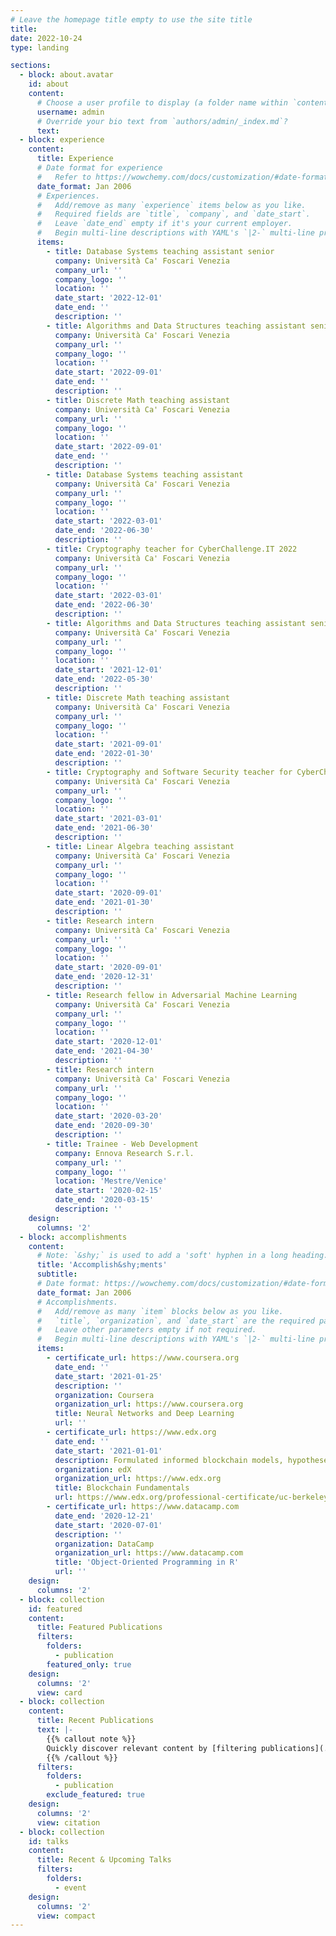 ```yaml
---
# Leave the homepage title empty to use the site title
title:
date: 2022-10-24
type: landing

sections:
  - block: about.avatar
    id: about
    content:
      # Choose a user profile to display (a folder name within `content/authors/`)
      username: admin
      # Override your bio text from `authors/admin/_index.md`?
      text:
  - block: experience
    content:
      title: Experience
      # Date format for experience
      #   Refer to https://wowchemy.com/docs/customization/#date-format
      date_format: Jan 2006
      # Experiences.
      #   Add/remove as many `experience` items below as you like.
      #   Required fields are `title`, `company`, and `date_start`.
      #   Leave `date_end` empty if it's your current employer.
      #   Begin multi-line descriptions with YAML's `|2-` multi-line prefix.
      items:
        - title: Database Systems teaching assistant senior
          company: Università Ca' Foscari Venezia
          company_url: ''
          company_logo: ''
          location: ''
          date_start: '2022-12-01'
          date_end: ''
          description: ''
        - title: Algorithms and Data Structures teaching assistant senior
          company: Università Ca' Foscari Venezia
          company_url: ''
          company_logo: ''
          location: ''
          date_start: '2022-09-01'
          date_end: ''
          description: ''
        - title: Discrete Math teaching assistant
          company: Università Ca' Foscari Venezia
          company_url: ''
          company_logo: ''
          location: ''
          date_start: '2022-09-01'
          date_end: ''
          description: ''
        - title: Database Systems teaching assistant
          company: Università Ca' Foscari Venezia
          company_url: ''
          company_logo: ''
          location: ''
          date_start: '2022-03-01'
          date_end: '2022-06-30'
          description: ''
        - title: Cryptography teacher for CyberChallenge.IT 2022
          company: Università Ca' Foscari Venezia
          company_url: ''
          company_logo: ''
          location: ''
          date_start: '2022-03-01'
          date_end: '2022-06-30'
          description: ''
        - title: Algorithms and Data Structures teaching assistant senior
          company: Università Ca' Foscari Venezia
          company_url: ''
          company_logo: ''
          location: ''
          date_start: '2021-12-01'
          date_end: '2022-05-30'
          description: ''
        - title: Discrete Math teaching assistant
          company: Università Ca' Foscari Venezia
          company_url: ''
          company_logo: ''
          location: ''
          date_start: '2021-09-01'
          date_end: '2022-01-30'
          description: ''
        - title: Cryptography and Software Security teacher for CyberChallenge.IT 2021
          company: Università Ca' Foscari Venezia
          company_url: ''
          company_logo: ''
          location: ''
          date_start: '2021-03-01'
          date_end: '2021-06-30'
          description: ''
        - title: Linear Algebra teaching assistant
          company: Università Ca' Foscari Venezia
          company_url: ''
          company_logo: ''
          location: ''
          date_start: '2020-09-01'
          date_end: '2021-01-30'
          description: ''
        - title: Research intern
          company: Università Ca' Foscari Venezia
          company_url: ''
          company_logo: ''
          location: ''
          date_start: '2020-09-01'
          date_end: '2020-12-31'
          description: ''
        - title: Research fellow in Adversarial Machine Learning
          company: Università Ca' Foscari Venezia
          company_url: ''
          company_logo: ''
          location: ''
          date_start: '2020-12-01'
          date_end: '2021-04-30'
          description: ''
        - title: Research intern
          company: Università Ca' Foscari Venezia
          company_url: ''
          company_logo: ''
          location: ''
          date_start: '2020-03-20'
          date_end: '2020-09-30'
          description: ''
        - title: Trainee - Web Development
          company: Ennova Research S.r.l. 
          company_url: ''
          company_logo: ''
          location: 'Mestre/Venice'
          date_start: '2020-02-15'
          date_end: '2020-03-15'
          description: ''
    design:
      columns: '2'
  - block: accomplishments
    content:
      # Note: `&shy;` is used to add a 'soft' hyphen in a long heading.
      title: 'Accomplish&shy;ments'
      subtitle:
      # Date format: https://wowchemy.com/docs/customization/#date-format
      date_format: Jan 2006
      # Accomplishments.
      #   Add/remove as many `item` blocks below as you like.
      #   `title`, `organization`, and `date_start` are the required parameters.
      #   Leave other parameters empty if not required.
      #   Begin multi-line descriptions with YAML's `|2-` multi-line prefix.
      items:
        - certificate_url: https://www.coursera.org
          date_end: ''
          date_start: '2021-01-25'
          description: ''
          organization: Coursera
          organization_url: https://www.coursera.org
          title: Neural Networks and Deep Learning
          url: ''
        - certificate_url: https://www.edx.org
          date_end: ''
          date_start: '2021-01-01'
          description: Formulated informed blockchain models, hypotheses, and use cases.
          organization: edX
          organization_url: https://www.edx.org
          title: Blockchain Fundamentals
          url: https://www.edx.org/professional-certificate/uc-berkeleyx-blockchain-fundamentals
        - certificate_url: https://www.datacamp.com
          date_end: '2020-12-21'
          date_start: '2020-07-01'
          description: ''
          organization: DataCamp
          organization_url: https://www.datacamp.com
          title: 'Object-Oriented Programming in R'
          url: ''
    design:
      columns: '2'
  - block: collection
    id: featured
    content:
      title: Featured Publications
      filters:
        folders:
          - publication
        featured_only: true
    design:
      columns: '2'
      view: card
  - block: collection
    content:
      title: Recent Publications
      text: |-
        {{% callout note %}}
        Quickly discover relevant content by [filtering publications](./publication/).
        {{% /callout %}}
      filters:
        folders:
          - publication
        exclude_featured: true
    design:
      columns: '2'
      view: citation
  - block: collection
    id: talks
    content:
      title: Recent & Upcoming Talks
      filters:
        folders:
          - event
    design:
      columns: '2'
      view: compact
---
```

